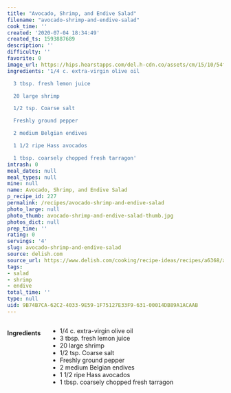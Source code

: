 ```yaml
---
title: "Avocado, Shrimp, and Endive Salad"
filename: "avocado-shrimp-and-endive-salad"
cook_time: ''
created: '2020-07-04 18:34:49'
created_ts: 1593887689
description: ''
difficulty: ''
favorite: 0
image_url: https://hips.hearstapps.com/del.h-cdn.co/assets/cm/15/10/54f6625355c87_-_mla102600_0707_salad_sxl-1.jpg?crop=1xw:1.0xh;center,top&resize=480:*
ingredients: '1/4 c. extra-virgin olive oil

  3 tbsp. fresh lemon juice

  20 large shrimp

  1/2 tsp. Coarse salt

  Freshly ground pepper

  2 medium Belgian endives

  1 1/2 ripe Hass avocados

  1 tbsp. coarsely chopped fresh tarragon'
intrash: 0
meal_dates: null
meal_types: null
mine: null
name: Avocado, Shrimp, and Endive Salad
p_recipe_id: 227
permalink: /recipes/avocado-shrimp-and-endive-salad
photo_large: null
photo_thumb: avocado-shrimp-and-endive-salad-thumb.jpg
photos_dict: null
prep_time: ''
rating: 0
servings: '4'
slug: avocado-shrimp-and-endive-salad
source: delish.com
source_url: https://www.delish.com/cooking/recipe-ideas/recipes/a6368/avocado-shrimp-endive-salad-recipe/
tags:
- salad
- shrimp
- endive
total_time: ''
type: null
uid: 9B74B7CA-62C2-4033-9E59-1F75127E33F9-631-00014DB89A1ACAAB
---
```

<div class="large-8 medium-7 columns" id="writeup">	</div><!-- #writeup -->
</div><!-- #row-one -->
<div class="row" id="row-two">	<div class="medium-4 small-5 columns" id="ingredients"><h4>Ingredients</h4><div class="box box-ingredients content"><ul>
<li>1/4 c. extra-virgin olive oil</li>
<li>3 tbsp. fresh lemon juice</li>
<li>20 large shrimp</li>
<li>1/2 tsp. Coarse salt</li>
<li>Freshly ground pepper</li>
<li>2 medium Belgian endives</li>
<li>1 1/2 ripe Hass avocados</li>
<li>1 tbsp. coarsely chopped fresh tarragon</li>
</ul>
</div>	</div>	<div class="medium-6 small-7 columns" id="directions">	</div>